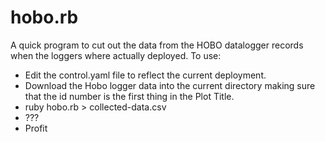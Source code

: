 hobo.rb
========

A quick program to cut out the data from the HOBO datalogger records when the loggers
where actually deployed. To use:

* Edit the control.yaml file to reflect the current deployment. 
* Download the Hobo logger data into the current directory making sure that the id number is the first thing in the Plot Title.
* ruby hobo.rb > collected-data.csv
* ???
* Profit
